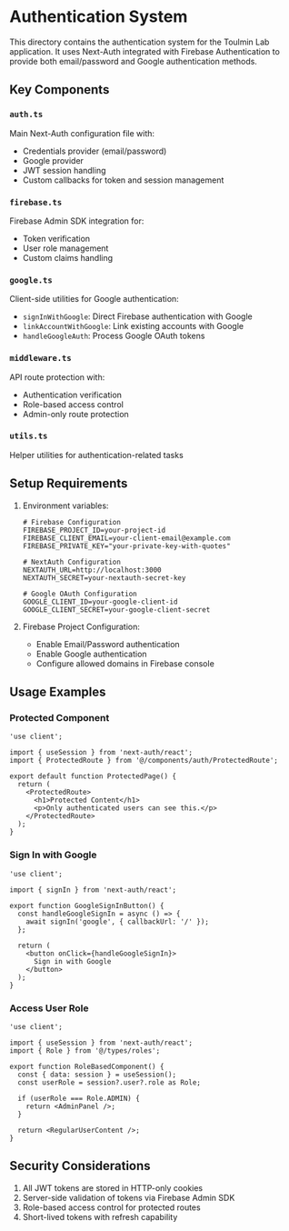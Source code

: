 # Authentication System

This directory contains the authentication system for the Toulmin Lab application. It uses Next-Auth integrated with Firebase Authentication to provide both email/password and Google authentication methods.

## Key Components

### `auth.ts`

Main Next-Auth configuration file with:
- Credentials provider (email/password)
- Google provider
- JWT session handling
- Custom callbacks for token and session management

### `firebase.ts`

Firebase Admin SDK integration for:
- Token verification
- User role management
- Custom claims handling

### `google.ts`

Client-side utilities for Google authentication:
- `signInWithGoogle`: Direct Firebase authentication with Google
- `linkAccountWithGoogle`: Link existing accounts with Google
- `handleGoogleAuth`: Process Google OAuth tokens

### `middleware.ts`

API route protection with:
- Authentication verification
- Role-based access control
- Admin-only route protection

### `utils.ts`

Helper utilities for authentication-related tasks

## Setup Requirements

1. Environment variables:
   ```
   # Firebase Configuration
   FIREBASE_PROJECT_ID=your-project-id
   FIREBASE_CLIENT_EMAIL=your-client-email@example.com
   FIREBASE_PRIVATE_KEY="your-private-key-with-quotes"
   
   # NextAuth Configuration
   NEXTAUTH_URL=http://localhost:3000
   NEXTAUTH_SECRET=your-nextauth-secret-key
   
   # Google OAuth Configuration
   GOOGLE_CLIENT_ID=your-google-client-id
   GOOGLE_CLIENT_SECRET=your-google-client-secret
   ```

2. Firebase Project Configuration:
   - Enable Email/Password authentication
   - Enable Google authentication
   - Configure allowed domains in Firebase console

## Usage Examples

### Protected Component
```tsx
'use client';

import { useSession } from 'next-auth/react';
import { ProtectedRoute } from '@/components/auth/ProtectedRoute';

export default function ProtectedPage() {
  return (
    <ProtectedRoute>
      <h1>Protected Content</h1>
      <p>Only authenticated users can see this.</p>
    </ProtectedRoute>
  );
}
```

### Sign In with Google
```tsx
'use client';

import { signIn } from 'next-auth/react';

export function GoogleSignInButton() {
  const handleGoogleSignIn = async () => {
    await signIn('google', { callbackUrl: '/' });
  };
  
  return (
    <button onClick={handleGoogleSignIn}>
      Sign in with Google
    </button>
  );
}
```

### Access User Role
```tsx
'use client';

import { useSession } from 'next-auth/react';
import { Role } from '@/types/roles';

export function RoleBasedComponent() {
  const { data: session } = useSession();
  const userRole = session?.user?.role as Role;
  
  if (userRole === Role.ADMIN) {
    return <AdminPanel />;
  }
  
  return <RegularUserContent />;
}
```

## Security Considerations

1. All JWT tokens are stored in HTTP-only cookies
2. Server-side validation of tokens via Firebase Admin SDK
3. Role-based access control for protected routes
4. Short-lived tokens with refresh capability 